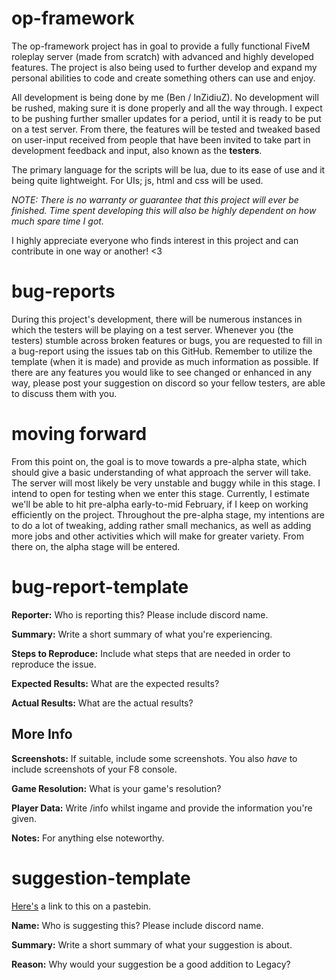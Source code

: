 # op-framework
The op-framework project has in goal to provide a fully functional FiveM roleplay server (made from scratch) with advanced and highly developed features. The project is also being used to further develop and expand my personal abilities to code and create something others can use and enjoy.

All development is being done by me (Ben / InZidiuZ). No development will be rushed, making sure it is done properly and all the way through. I expect to be pushing further smaller updates for a period, until it is ready to be put on a test server. From there, the features will be tested and tweaked based on user-input received from people that have been invited to take part in development feedback and input, also known as the **testers**.

The primary language for the scripts will be lua, due to its ease of use and it being quite lightweight. For UIs; js, html and css will be used.

*NOTE: There is no warranty or guarantee that this project will ever be finished. Time spent developing this will also be highly dependent on how much spare time I got.* 

I highly appreciate everyone who finds interest in this project and can contribute in one way or another! <3

# bug-reports
During this project's development, there will be numerous instances in which the testers will be playing on a test server. Whenever you (the testers) stumble across broken features or bugs, you are requested to fill in a bug-report using the issues tab on this GitHub. Remember to utilize the template (when it is made) and provide as much information as possible. If there are any features you would like to see changed or enhanced in any way, please post your suggestion on discord so your fellow testers, are able to discuss them with you.

# moving forward
From this point on, the goal is to move towards a pre-alpha state, which should give a basic understanding of what approach the server will take. The server will most likely be very unstable and buggy while in this stage. I intend to open for testing when we enter this stage. Currently, I estimate we'll be able to hit pre-alpha early-to-mid February, if I keep on working efficiently on the project. Throughout the pre-alpha stage, my intentions are to do a lot of tweaking, adding rather small mechanics, as well as adding more jobs and other activities which will make for greater variety. From there on, the alpha stage will be entered.

# bug-report-template

**Reporter:**
Who is reporting this? Please include discord name.

**Summary:**
Write a short summary of what you're experiencing.

**Steps to Reproduce:**
Include what steps that are needed in order to reproduce the issue.

**Expected Results:**
What are the expected results?

**Actual Results:**
What are the actual results?

## More Info

**Screenshots:**
If suitable, include some screenshots. You also *have* to include screenshots of your F8 console.

**Game Resolution:**
What is your game's resolution?

**Player Data:**
Write /info whilst ingame and provide the information you're given.

**Notes:**
For anything else noteworthy.

# suggestion-template

[Here's](https://pastebin.com/6yyZ6ViR) a link to this on a pastebin.

**Name:**
Who is suggesting this? Please include discord name.

**Summary:**
Write a short summary of what your suggestion is about.

**Reason:**
Why would your suggestion be a good addition to Legacy?
